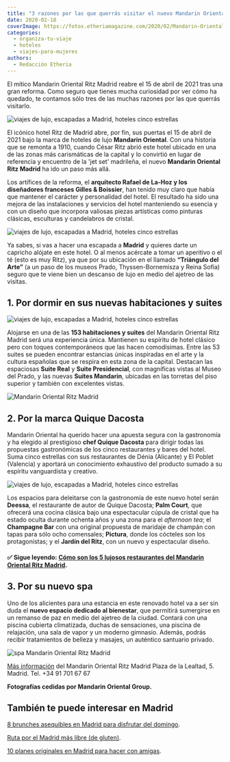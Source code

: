 ```yaml
---
title: "3 razones por las que querrás visitar el nuevo Mandarin Oriental Ritz Madrid"
date: 2020-02-18
coverImage: https://fotos.etheriamagazine.com/2020/02/Mandarin-Oriental-RitzPalm-Court.jpg
categories: 
  - organiza-tu-viaje
  - hoteles
  - viajes-para-mujeres
authors: 
  - Redacción Etheria
---
```


El mítico Mandarin Oriental Ritz Madrid reabre el 15 de abril de 2021 tras una gran reforma. Como seguro que tienes mucha curiosidad por ver cómo ha quedado, te contamos sólo tres de las muchas razones por las que querrás visitarlo.

![viajes de lujo, escapadas a Madrid, hoteles cinco estrellas](https://fotos.etheriamagazine.com/2020/02/Mandarin-Oriental-Ritz-fachada-822x1024.jpg "Fachada del Mandarin Oriental Ritz Madrid.")

El icónico hotel Ritz de Madrid abre, por fin, sus puertas el 15 de abril de 2021 bajo 
la marca de hoteles de lujo **Mandarin Oriental**. Con una historia que se remonta a 
1910, cuando César Ritz abrió este hotel ubicado en una de las zonas más carismáticas de 
la capital y lo convirtió en lugar de referencia y encuentro de la 'jet set' madrileña, 
el nuevo **Mandarin Oriental Ritz Madrid** ha ido un paso más allá. 

Los artífices de la reforma, el **arquitecto Rafael de La-Hoz y los diseñadores 
franceses Gilles & Boissier**, han tenido muy claro que había que mantener el carácter y 
personalidad del hotel. El resultado ha sido una mejora de las instalaciones y servicios 
del hotel manteniendo su esencia y con un diseño que incorpora valiosas piezas 
artísticas como pinturas clásicas, esculturas y candelabros de cristal. 

![viajes de lujo, escapadas a Madrid, hoteles cinco estrellas](https://fotos.etheriamagazine.com/2020/02/Mandarin-Oriental-RitzPalm-Court-900x677.jpg "Zona del restaurante Palm Court bajo la restaurada cúpula de cristal.")

Ya sabes, si vas a hacer una escapada a **Madrid** y quieres darte un capricho alójate 
en este hotel. O al menos acércate a tomar un aperitivo o el té (esto es muy Ritz), ya 
que por su ubicación en el llamado **“Triángulo del Arte”** (a un paso de los museos 
Prado, Thyssen-Bornemisza y Reina Sofía) seguro que te viene bien un descanso de lujo en 
medio del ajetreo de las visitas. 

## 1\. Por dormir en sus nuevas habitaciones y suites

![viajes de lujo, escapadas a Madrid, hoteles cinco estrellas](https://fotos.etheriamagazine.com/2020/02/Mandarin-Oriental-Ritz-Deluxe-Room-900x571.jpg "Deluxe Room.")

Alojarse en una de las **153 habitaciones y suites** del Mandarin Oriental Ritz Madrid 
será una experiencia única. Mantienen su espíritu de hotel clásico pero con toques 
contemporáneos que las hacen comodísimas. Entre las 53 suites se pueden encontrar 
estancias únicas inspiradas en el arte y la cultura españolas que se respira en esta 
zona de la capital. Destacan las espaciosas **Suite Real** y **Suite Presidencial**, con 
magníficas vistas al Museo del Prado, y las nuevas **Suites Mandarin**, ubicadas en las 
torretas del piso superior y también con excelentes vistas. 

![Mandarin Oriental Ritz Madrid](https://fotos.etheriamagazine.com/2020/02/Mandarin-Oriental-Ritz-Royal-Suite-900x675.jpg "Royal Suite del Mandarin Oriental Ritz Madrid.")

## 2\. Por la marca Quique Dacosta

Mandarin Oriental ha querido hacer una apuesta segura con la gastronomía y ha elegido al 
prestigioso **chef Quique Dacosta** para dirigir todas las propuestas gastronómicas de 
los cinco restaurantes y bares del hotel. Suma cinco estrellas con sus restaurantes de 
Dénia (Alicante) y El Poblet (Valencia) y aportará un conocimiento exhaustivo del 
producto sumado a su espíritu vanguardista y creativo. 

![viajes de lujo, escapadas a Madrid, hoteles cinco estrellas](https://fotos.etheriamagazine.com/2020/02/Mandarin-Oriental-Ritz-gastronomic-restaurant-900x675.jpg "Restaurante Gastronómico.")

Los espacios para deleitarse con la gastronomía de este nuevo hotel serán **Deessa**, el 
restaurante de autor de Quique Dacosta; **Palm Court**, que ofrecerá una cocina clásica 
bajo una espectacular cúpula de cristal que ha estado oculta durante ochenta años y una 
zona para el _afternoon tea_; el **Champagne Bar** con una original propuesta de 
maridaje de champán con tapas para sólo ocho comensales; **Pictura**, donde los cócteles 
son los protagonistas; y el **Jardín del Ritz**, con un nuevo y espectacular diseño. 

#### ✅ **Sigue leyendo:** [Cómo son los 5 lujosos restaurantes del Mandarin Oriental Ritz Madrid](https://etheriamagazine.com/2021/04/12/restaurantes-mandarin-oriental-ritz-quique-dacosta/).

## 3\. Por su nuevo spa

Uno de los alicientes para una estancia en este renovado hotel va a ser sin duda el 
**nuevo espacio dedicado al bienestar**, que permitirá sumergirse en un remanso de paz 
en medio del ajetreo de la ciudad. Contará con una piscina cubierta climatizada, duchas 
de sensaciones, una piscina de relajación, una sala de vapor y un moderno gimnasio. 
Además, podrás recibir tratamientos de belleza y masajes, un auténtico santuario 
privado. 

![spa Mandarin Oriental Ritz Madrid](https://fotos.etheriamagazine.com/2020/02/Mandarin-Oriental-Ritz-spa-900x675.jpg "Nuevo spa del Mandarin Oriental Ritz Madrid.")

[Más 
información](https://www.mandarinoriental.es/madrid/hotel-ritz/luxury-hotel/presentation) 
del Mandarin Oriental Ritz Madrid Plaza de la Lealtad, 5. Madrid. Tel. +34 91 701 67 67 

**Fotografías cedidas por Mandarin Oriental Group.** 

## También te puede interesar en Madrid

[8 brunches asequibles en Madrid para disfrutar del 
domingo](https://etheriamagazine.com/2020/11/13/brunch-buenos-y-baratos-en-madrid/). 

[Ruta por el Madrid más libre (de 
gluten)](https://etheriamagazine.com/2020/10/02/ruta-madrid-sin-gluten-mejores-restaurantes-pastelerias/). 

[10 planes originales en Madrid para hacer con 
amigas](https://etheriamagazine.com/2020/08/27/10-planes-originales-en-madrid-con-amigas/).
